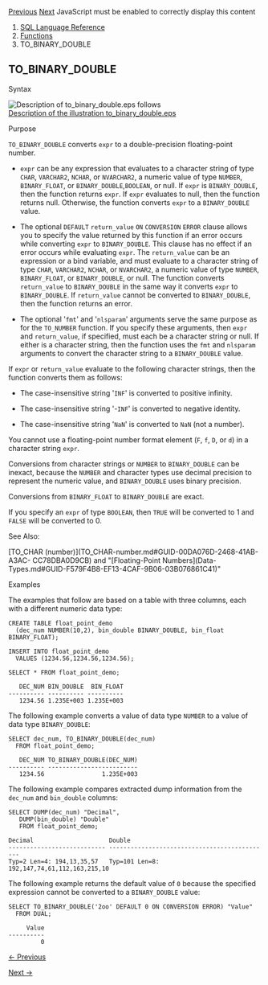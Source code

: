 [Previous](TO_APPROX_PERCENTILE.md) [Next](TO_BINARY_FLOAT.md) JavaScript
must be enabled to correctly display this content

  1. [SQL Language Reference ](index.md)
  2. [Functions](Functions.md)
  3. TO_BINARY_DOUBLE 

## TO_BINARY_DOUBLE

Syntax

![Description of to_binary_double.eps
follows](https://docs.oracle.com/en/database/oracle/oracle-database/23/sqlrf/img/to_binary_double.gif)  
[Description of the illustration
to_binary_double.eps](img_text/to_binary_double.md)

Purpose

`TO_BINARY_DOUBLE` converts `expr` to a double-precision floating-point
number.

  * `expr` can be any expression that evaluates to a character string of type `CHAR`, `VARCHAR2`, `NCHAR`, or `NVARCHAR2`, a numeric value of type `NUMBER`, `BINARY_FLOAT`, or `BINARY_DOUBLE`,`BOOLEAN`, or null. If `expr` is `BINARY_DOUBLE`, then the function returns `expr`. If `expr` evaluates to null, then the function returns null. Otherwise, the function converts `expr` to a `BINARY_DOUBLE` value. 

  * The optional `DEFAULT` `return_value` `ON` `CONVERSION` `ERROR` clause allows you to specify the value returned by this function if an error occurs while converting `expr` to `BINARY_DOUBLE`. This clause has no effect if an error occurs while evaluating `expr`. The `return_value` can be an expression or a bind variable, and must evaluate to a character string of type `CHAR`, `VARCHAR2`, `NCHAR`, or `NVARCHAR2`, a numeric value of type `NUMBER`, `BINARY_FLOAT`, or `BINARY_DOUBLE`, or null. The function converts `return_value` to `BINARY_DOUBLE` in the same way it converts `expr` to `BINARY_DOUBLE`. If `return_value` cannot be converted to `BINARY_DOUBLE`, then the function returns an error. 

  * The optional '`fmt`' and '`nlsparam`' arguments serve the same purpose as for the `TO_NUMBER` function. If you specify these arguments, then `expr` and `return_value`, if specified, must each be a character string or null. If either is a character string, then the function uses the `fmt` and `nlsparam` arguments to convert the character string to a `BINARY_DOUBLE` value. 

If `expr` or `return_value` evaluate to the following character strings, then
the function converts them as follows:

  * The case-insensitive string '`INF`' is converted to positive infinity. 

  * The case-insensitive string '-`INF`' is converted to negative identity. 

  * The case-insensitive string '`NaN`' is converted to `NaN` (not a number). 

You cannot use a floating-point number format element (`F`, `f`, `D`, or `d`)
in a character string `expr`.

Conversions from character strings or `NUMBER` to `BINARY_DOUBLE` can be
inexact, because the `NUMBER` and character types use decimal precision to
represent the numeric value, and `BINARY_DOUBLE` uses binary precision.

Conversions from `BINARY_FLOAT` to `BINARY_DOUBLE` are exact.

If you specify an `expr` of type `BOOLEAN`, then `TRUE` will be converted to 1
and `FALSE` will be converted to 0.

See Also:

[TO_CHAR (number)](TO_CHAR-number.md#GUID-00DA076D-2468-41AB-A3AC-
CC78DBA0D9CB) and "[Floating-Point Numbers](Data-
Types.md#GUID-F579F4B8-EF13-4CAF-9B06-03B076861C41)"

Examples

The examples that follow are based on a table with three columns, each with a
different numeric data type:

    
    
    CREATE TABLE float_point_demo
      (dec_num NUMBER(10,2), bin_double BINARY_DOUBLE, bin_float BINARY_FLOAT);
    
    INSERT INTO float_point_demo
      VALUES (1234.56,1234.56,1234.56);
    
    SELECT * FROM float_point_demo;
    
       DEC_NUM BIN_DOUBLE  BIN_FLOAT
    ---------- ---------- ----------
       1234.56 1.235E+003 1.235E+003
    

The following example converts a value of data type `NUMBER` to a value of
data type `BINARY_DOUBLE`:

    
    
    SELECT dec_num, TO_BINARY_DOUBLE(dec_num)
      FROM float_point_demo;
    
       DEC_NUM TO_BINARY_DOUBLE(DEC_NUM)
    ---------- -------------------------
       1234.56                1.235E+003
    

The following example compares extracted dump information from the `dec_num`
and `bin_double` columns:

    
    
    SELECT DUMP(dec_num) "Decimal",
       DUMP(bin_double) "Double"
       FROM float_point_demo;
    
    Decimal                     Double
    --------------------------- ---------------------------------------------
    Typ=2 Len=4: 194,13,35,57   Typ=101 Len=8: 192,147,74,61,112,163,215,10

The following example returns the default value of `0` because the specified
expression cannot be converted to a `BINARY_DOUBLE` value:

    
    
    SELECT TO_BINARY_DOUBLE('2oo' DEFAULT 0 ON CONVERSION ERROR) "Value"
      FROM DUAL;
    
         Value
    ----------
             0
    


[← Previous](TO_APPROX_PERCENTILE.md)

[Next →](TO_BINARY_FLOAT.md)
